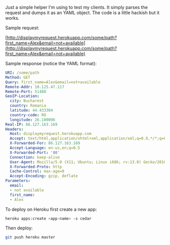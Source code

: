 Just a simple helper I'm using to test my clients.  It simply parses
the request and dumps it as an YAML object. The code is a little
hackish but it works.

Sample request:

[http://displaymyrequest.herokuapp.com/some/path?first_name=Alex&email=not+available](http://displaymyrequest.herokuapp.com/some/path?first_name=Alex&email=not+available)

Sample response (notice the YAML format):

```yaml
URI: /some/path
Method: GET
Query: first_name=Alex&email=not+available
Remote-Addr: 10.125.47.117
Remote-Port: 51488
GeoIP-Location:
  city: Bucharest
  country: Romania
  latitude: 44.433304
  country-code: RO
  longitude: 26.100006
Real-IP: 86.127.163.169
Headers:
  Host: displaymyrequest.herokuapp.com
  Accept: text/html,application/xhtml+xml,application/xml;q=0.9,*/*;q=0.8
  X-Forwarded-For: 86.127.163.169
  Accept-Language: en-us,en;q=0.5
  X-Forwarded-Port: '80'
  Connection: keep-alive
  User-Agent: Mozilla/5.0 (X11; Ubuntu; Linux i686; rv:13.0) Gecko/20100101 Firefox/13.0.1
  X-Forwarded-Proto: http
  Cache-Control: max-age=0
  Accept-Encoding: gzip, deflate
Parameters:
  email:
  - not available
  first_name:
  - Alex
```

To deploy on Heroku first create a new app:

```bash
heroku apps:create <app-name> -s cedar
```

Then deploy:

```bash
git push heroku master
```
